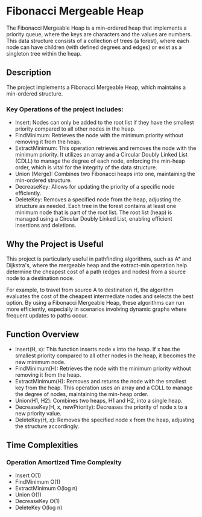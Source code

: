 # Fibonacci Mergeable Heap
The Fibonacci Mergeable Heap is a min-ordered heap that implements a priority queue, where the keys are characters and the values are numbers. This data structure consists of a collection of trees (a forest), where each node can have children (with defined degrees and edges) or exist as a singleton tree within the heap.

## Description
The project implements a Fibonacci Mergeable Heap, which maintains a min-ordered structure.

### Key Operations of the project includes:

- Insert: Nodes can only be added to the root list if they have the smallest priority compared to all other nodes in the heap.
- FindMinimum: Retrieves the node with the minimum priority without removing it from the heap.
- ExtractMinimum: This operation retrieves and removes the node with the minimum priority. It utilizes an array and a Circular Doubly Linked List (CDLL) to manage the degree of each node, enforcing the min-heap order, which is vital for the integrity of the data structure.
- Union (Merge): Combines two Fibonacci heaps into one, maintaining the min-ordered structure.
- DecreaseKey: Allows for updating the priority of a specific node efficiently.
- DeleteKey: Removes a specified node from the heap, adjusting the structure as needed.
Each tree in the forest contains at least one minimum node that is part of the root list. The root list (heap) is managed using a Circular Doubly Linked List, enabling efficient insertions and deletions.

## Why the Project is Useful
This project is particularly useful in pathfinding algorithms, such as A* and Dijkstra's, where the mergeable heap and the extract-min operation help determine the cheapest cost of a path (edges and nodes) from a source node to a destination node.

For example, to travel from source A to destination H, the algorithm evaluates the cost of the cheapest intermediate nodes and selects the best option. By using a Fibonacci Mergeable Heap, these algorithms can run more efficiently, especially in scenarios involving dynamic graphs where frequent updates to paths occur.

## Function Overview
- Insert(H, x): This function inserts node x into the heap. If x has the smallest priority compared to all other nodes in the heap, it becomes the new minimum node.
- FindMinimum(H): Retrieves the node with the minimum priority without removing it from the heap.
- ExtractMinimum(H): Removes and returns the node with the smallest key from the heap. This operation uses an array and a CDLL to manage the degree of nodes, maintaining the min-heap order.
- Union(H1, H2): Combines two heaps, H1 and H2, into a single heap.
- DecreaseKey(H, x, newPriority): Decreases the priority of node x to a new priority value.
- DeleteKey(H, x): Removes the specified node x from the heap, adjusting the structure accordingly.

## Time Complexities
### Operation	Amortized Time Complexity
- Insert	O(1)
- FindMinimum	O(1)
- ExtractMinimum	O(log n)
- Union	O(1)
- DecreaseKey	O(1)
- DeleteKey	O(log n)



